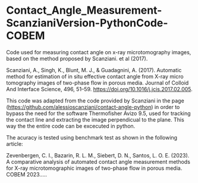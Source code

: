 # Contact_Angle_Measurement-ScanzianiVersion-PythonCode-COBEM

Code used for measuring contact angle on x-ray microtomography images, based on the method proposed by Scanziani. et al (2017).

Scanziani, A., Singh, K., Blunt, M. J., & Guadagnini, A. (2017). Automatic method for estimation of in situ effective contact angle from X-ray micro tomography images of two-phase flow in porous media. Journal of Colloid And Interface Science, 496, 51–59. https://doi.org/10.1016/j.jcis.2017.02.005.

This code was adapted from the code provided by Scanziani in the page (https://github.com/alessioscanziani/contact-angle-python) in order to bypass the need for the software Thermofisher  Avizo 9.5, used for tracking the contact line and extracting the image perpendicual to the plane. This way the the entire code can be excecuted in python.

The acuracy is tested using benchmark test as shown in the following article:

Zevenbergen, C. I., Bazarin, R. L. M., Siebert, D. N., Santos, L. O. E. (2023). A comparative analysis of automated contact angle measurement methods for X-ray microtomographic images of two-phase flow in porous media. COBEM 2023.....
